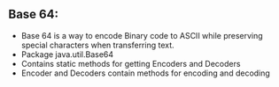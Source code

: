 ## Base 64:
- Base 64 is a way to encode Binary code to ASCII while preserving special characters when transferring text.
- Package java.util.Base64
- Contains static methods for getting Encoders and Decoders
- Encoder and Decoders contain methods for encoding and decoding
